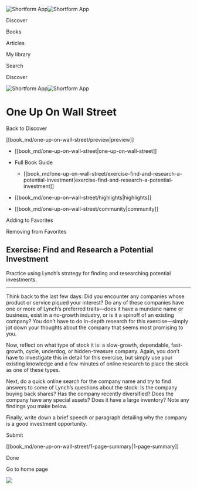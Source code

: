 ![Shortform App](/img/logo.36a2399e.svg)![Shortform App](/img/logo-dark.70c1b072.svg)

Discover

Books

Articles

My library

Search

Discover

![Shortform App](/img/logo.36a2399e.svg)![Shortform App](/img/logo-dark.70c1b072.svg)

# One Up On Wall Street

Back to Discover

[[book_md/one-up-on-wall-street/preview|preview]]

  * [[book_md/one-up-on-wall-street|one-up-on-wall-street]]
  * Full Book Guide

    * [[book_md/one-up-on-wall-street/exercise-find-and-research-a-potential-investment|exercise-find-and-research-a-potential-investment]]
  * [[book_md/one-up-on-wall-street/highlights|highlights]]
  * [[book_md/one-up-on-wall-street/community|community]]



Adding to Favorites 

Removing from Favorites 

## Exercise: Find and Research a Potential Investment

Practice using Lynch’s strategy for finding and researching potential investments.

* * *

Think back to the last few days: Did you encounter any companies whose product or service piqued your interest? Do any of these companies have one or more of Lynch’s preferred traits—does it have a mundane name or business, exist in a no-growth industry, or is it a spinoff of an existing company? You don’t have to do in-depth research for this exercise—simply jot down your thoughts about the company that seems most promising to you.

Now, reflect on what type of stock it is: a slow-growth, dependable, fast-growth, cycle, underdog, or hidden-treasure company. Again, you don’t have to investigate this in detail for this exercise, but simply use your existing knowledge and a few minutes of online research to place the stock as one of these types.

Next, do a quick online search for the company name and try to find answers to some of Lynch’s questions about the stock: Is the company buying back shares? Has the company recently diversified? Does the company have any special assets? Does it have a large inventory? Note any findings you make below.

Finally, write down a brief speech or paragraph detailing why the company is a good investment opportunity.

Submit 

[[book_md/one-up-on-wall-street/1-page-summary|1-page-summary]]

Done

Go to home page 

![](https://bat.bing.com/action/0?ti=56018282&Ver=2&mid=e554cb2b-7b4d-4f63-bcb8-ef74f41a8fe6&sid=f30c5e70639211ee87d33f0876d93783&vid=f30c9700639211eeb3a75d830392c94f&vids=0&msclkid=N&pi=0&lg=en-US&sw=800&sh=600&sc=24&nwd=1&tl=Shortform%20%7C%20Book&p=https%3A%2F%2Fwww.shortform.com%2Fapp%2Fbook%2Fone-up-on-wall-street%2Fexercise-find-and-research-a-potential-investment&r=&lt=376&evt=pageLoad&sv=1&rn=370850)
